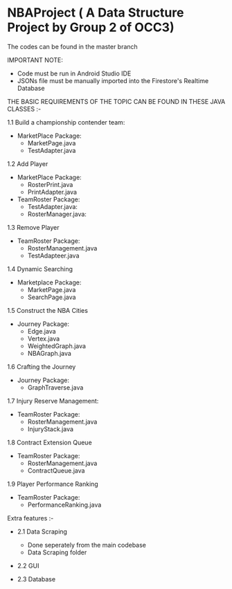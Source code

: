 # NBAProject ( A Data Structure Project by Group 2 of OCC3)

The codes can be found in the master branch 

IMPORTANT NOTE:
  - Code must be run in Android Studio IDE 
  - JSONs file must be manually imported into the Firestore's Realtime Database

THE BASIC REQUIREMENTS OF THE TOPIC CAN BE FOUND IN THESE JAVA CLASSES :-

1.1 Build a championship contender team:
- MarketPlace Package:
  - MarketPage.java
  - TestAdapter.java

1.2 Add Player
- MarketPlace Package:
  - RosterPrint.java
  - PrintAdapter.java
- TeamRoster Package:
  - TestAdapter.java:
  - RosterManager.java:

1.3 Remove Player
- TeamRoster Package:
  - RosterManagement.java
  - TestAdapteer.java

1.4 Dynamic Searching
- Marketplace Package:
  - MarketPage.java
  - SearchPage.java

1.5 Construct the NBA Cities
- Journey Package:
  - Edge.java
  - Vertex.java
  - WeightedGraph.java
  - NBAGraph.java

1.6 Crafting the Journey
- Journey Package:
  - GraphTraverse.java

1.7 Injury Reserve Management:
- TeamRoster Package:
  - RosterManagement.java
  - InjuryStack.java

1.8 Contract Extension Queue
- TeamRoster Package:
  - RosterManagement.java
  - ContractQueue.java

1.9 Player Performance Ranking 
- TeamRoster Package:
  - PerformanceRanking.java

Extra features :-
- 2.1 Data Scraping
   - Done seperately from the main codebase
   - Data Scraping folder

- 2.2 GUI
- 2.3 Database

